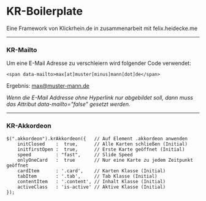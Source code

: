 # KR-Boilerplate
Eine Framework von Klickrhein.de in zusammenarbeit mit felix.heidecke.me

---

### KR-Mailto

Um eine E-Mail Adresse zu verschleiern wird folgender Code verwendet:

`<span data-mailto>max[at]muster[minus]mann[dot]de</span>`

Ergebnis: max@muster-mann.de

_Wenn die E-Mail Addresse ohne Hyperlink nur abgebildet soll, dann muss das Attribut data-mailto="false" gesetzt werden._

---

### KR-Akkordeon

```
$(".akkordeon").krAkkordeon({   // Auf Element .akkordeon anwenden
    initClosed    :  true,      // Alle Karten schließen (Initial)
    initfirstOpen :  true,      // Erste Karte geöffnet (Initial)
    speed         : "fast",     // Slide Speed
    onlyOneCard   :  true       // Nur eine Karte zu jedem Zeitpunkt geöffnet
    cardItem      : '.card',    // Karten Klasse (Initial)
    tabItem       : '.tab',     // Tab Klasse (Initial)
    contentItem   : '.content', // Inhalt Klasse (Initial)
    activeClass   : 'is-active' // Aktive Klasse (Initial)
});
```
